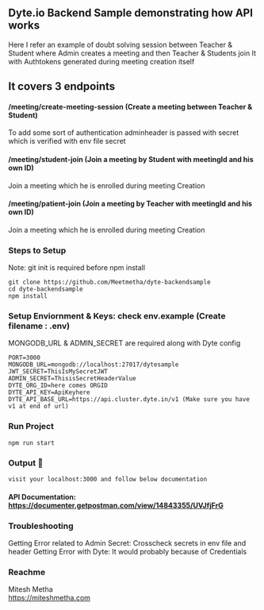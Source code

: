 ## Dyte.io Backend Sample demonstrating how API works 
Here I refer an example of doubt solving session between Teacher & Student where Admin creates a meeting and then Teacher & Students join It with Authtokens generated during meeting creation itself
## It covers 3 endpoints
#### /meeting/create-meeting-session (Create a meeting between Teacher & Student)
To add some sort of authentication adminheader is passed with secret which is verified with env file secret
#### /meeting/student-join (Join a meeting by Student with meetingId and his own ID)
Join a meeting which he is enrolled during meeting Creation
#### /meeting/patient-join (Join a meeting by Teacher with meetingId and his own ID)
Join a meeting which he is enrolled during meeting Creation

### Steps to Setup
Note: git init is required before npm install
```
git clone https://github.com/Meetmetha/dyte-backendsample
cd dyte-backendsample
npm install
```
### Setup Enviornment & Keys: check env.example (Create filename : .env) 
MONGODB_URL & ADMIN_SECRET are required along with Dyte config

```
PORT=3000
MONGODB_URL=mongodb://localhost:27017/dytesample
JWT_SECRET=ThisIsMySecretJWT
ADMIN_SECRET=ThisisSecretHeaderValue
DYTE_ORG_ID=here comes ORGID
DYTE_API_KEY=ApiKeyhere
DYTE_API_BASE_URL=https://api.cluster.dyte.in/v1 (Make sure you have v1 at end of url)
```
### Run Project
```
npm run start
```
### Output 🥳
```
visit your localhost:3000 and follow below documentation
```
#### API Documentation: https://documenter.getpostman.com/view/14843355/UVJfjFrG

### Troubleshooting 
Getting Error related to Admin Secret: Crosscheck secrets in env file and header
Getting Error with Dyte: It would probably because of Credentials

### Reachme
Mitesh Metha  
https://miteshmetha.com
